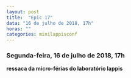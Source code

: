 ```yaml
---
layout: post
title:  "Epic 17"
data: "16 de julho de 2018, 17h"
horas: ""
categories: minilappisconf
---
```


### Segunda-feira, 16 de julho de 2018, 17h

**ressaca da micro-férias do laboratório lappis**
